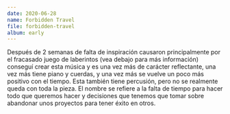 ```yaml
---
date: 2020-06-28
name: Forbidden Travel
file: forbidden-travel
album: early
---
```


Después de 2 semanas de falta de inspiración causaron principalmente por el fracasado juego de laberintos (vea debajo para más información) conseguí crear esta música y es una vez más de carácter reflectante, una vez más tiene piano y cuerdas, y una vez más se vuelve un poco más positivo con el tiempo. Esta también tiene percusión, pero no se realmente queda con toda la pieza. El nombre se refiere a la falta de tiempo para hacer todo que queremos hacer y decisiones que tenemos que tomar sobre abandonar unos proyectos para tener éxito en otros.
